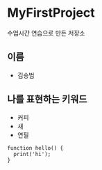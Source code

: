 # MyFirstProject
수업시간 연습으로 만든 저장소

## 이름
- 김승범

## 나를 표현하는 키워드
- 커피
- 새
- 연필

```
function hello() {
  print('hi');
}
```
